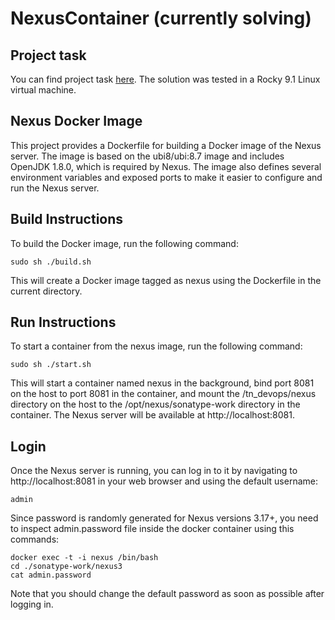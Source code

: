 # NexusContainer (currently solving)

## Project task

You can find project task [here](TASK.md). The solution was tested in a Rocky 9.1 Linux virtual machine.

## Nexus Docker Image

This project provides a Dockerfile for building a Docker image of the Nexus server. The image is based on the ubi8/ubi:8.7 image and includes OpenJDK 1.8.0, which is required by Nexus. The image also defines several environment variables and exposed ports to make it easier to configure and run the Nexus server.

## Build Instructions

To build the Docker image, run the following command:

```
sudo sh ./build.sh
```
This will create a Docker image tagged as nexus using the Dockerfile in the current directory.


## Run Instructions

To start a container from the nexus image, run the following command:

```
sudo sh ./start.sh
```

This will start a container named nexus in the background, bind port 8081 on the host to port 8081 in the container, and mount the /tn_devops/nexus directory on the host to the /opt/nexus/sonatype-work directory in the container. The Nexus server will be available at http://localhost:8081.

## Login

Once the Nexus server is running, you can log in to it by navigating to http://localhost:8081 in your web browser and using the default username:
```
admin
```
Since password is randomly generated for Nexus versions 3.17+, you need to inspect admin.password file inside the docker container using this commands:
```
docker exec -t -i nexus /bin/bash
cd ./sonatype-work/nexus3
cat admin.password
```

Note that you should change the default password as soon as possible after logging in.
